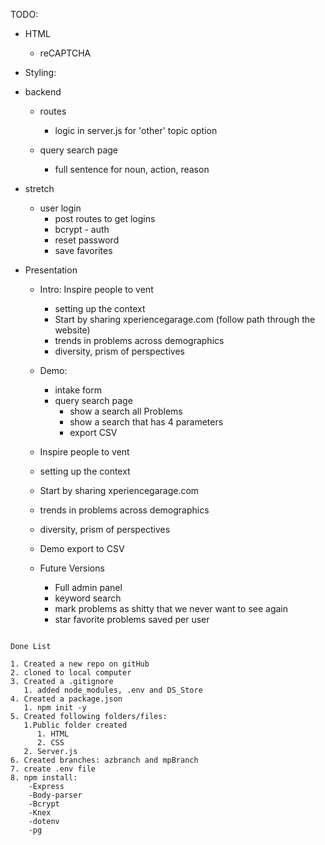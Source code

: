 TODO:

- HTML  
  - reCAPTCHA

- Styling:

- backend
  - routes
    - logic in server.js for 'other' topic option

  - query search page
    - full sentence for noun, action, reason

- stretch
  - user login
    - post routes to get logins
    - bcrypt - auth
    - reset password
    - save favorites

- Presentation

  - Intro: Inspire people to vent
    - setting up the context
    - Start by sharing xperiencegarage.com (follow path through the website)
    - trends in problems across demographics
    - diversity, prism of perspectives
  - Demo:
    - intake form
    - query search page
      - show a search all Problems
      - show a search that has 4 parameters
      - export CSV

  - Inspire people to vent
  - setting up the context
  - Start by sharing xperiencegarage.com
  - trends in problems across demographics
  - diversity, prism of perspectives
  - Demo export to CSV

  - Future Versions
    - Full admin panel
    - keyword search
    - mark problems as shitty that we never want to see again
    - star favorite problems saved per user




```

Done List

1. Created a new repo on gitHub
2. cloned to local computer
3. Created a .gitignore
   1. added node_modules, .env and DS_Store
4. Created a package.json
   1. npm init -y
5. Created following folders/files:
   1.Public folder created
      1. HTML
      2. CSS
   2. Server.js
6. Created branches: azbranch and mpBranch
7. create .env file
8. npm install:
    -Express
    -Body-parser
    -Bcrypt
    -Knex
    -dotenv
    -pg
